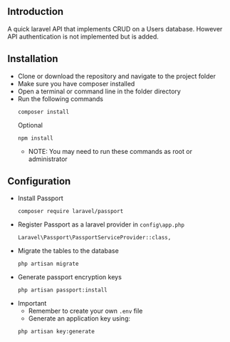 ## Introduction

A quick laravel API that implements CRUD on a Users database. However API authentication is not implemented but is added.

## Installation
  - Clone or download the repository and navigate to the project folder
  - Make sure you have composer installed
  - Open a terminal or command line in the folder directory
  - Run the following commands
    ```
    composer install
    ```
    Optional
    ```
    npm install
    ```
    * NOTE: You may need to run these commands as root or administrator
 ## Configuration
 - Install Passport
    ```
    composer require laravel/passport
    ```
 - Register Passport as a laravel provider in ```config\app.php```
    ```
    Laravel\Passport\PassportServiceProvider::class,
    ```
 - Migrate the tables to the database
    ```
    php artisan migrate
    ```
 - Generate passport encryption keys
    ```
    php artisan passport:install
    ```
 - Important
    * Remember to create your own ```.env``` file
    * Generate an application key using: 
    ```
    php artisan key:generate
    ```
    
 


